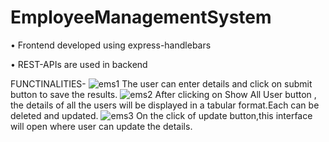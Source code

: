 # EmployeeManagementSystem
•	Frontend developed using express-handlebars

•	REST-APIs are used in backend 

FUNCTINALITIES-
![ems1](https://user-images.githubusercontent.com/109661245/219450375-16679f10-abed-4c7c-ae7b-fe004648de32.png)
The user can enter details and click on submit button to save the results. 
![ems2](https://user-images.githubusercontent.com/109661245/219450381-2cb7e8ed-9d4c-4a06-82dc-853424acb6a7.png)
After clicking on Show All User button , the details of all the users will be displayed in a tabular format.Each can be deleted and updated.
![ems3](https://user-images.githubusercontent.com/109661245/219450359-e15f5bdc-eb53-4a74-92c7-5b9241581981.png)
On the click of update button,this interface will open where user can update the details.
